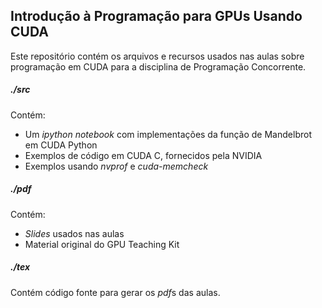 ## Introdução à Programação para GPUs Usando CUDA

Este repositório contém os arquivos e recursos usados nas aulas
sobre programação em CUDA para a disciplina de Programação Concorrente.

##### ./src

Contém:

- Um *ipython notebook* com implementações da função de Mandelbrot em CUDA Python
- Exemplos de código em CUDA C, fornecidos pela NVIDIA
- Exemplos usando *nvprof* e *cuda-memcheck*

##### ./pdf

Contém:

- *Slides* usados nas aulas
- Material original do GPU Teaching Kit

##### ./tex

Contém código fonte para gerar os *pdf*s das aulas.
